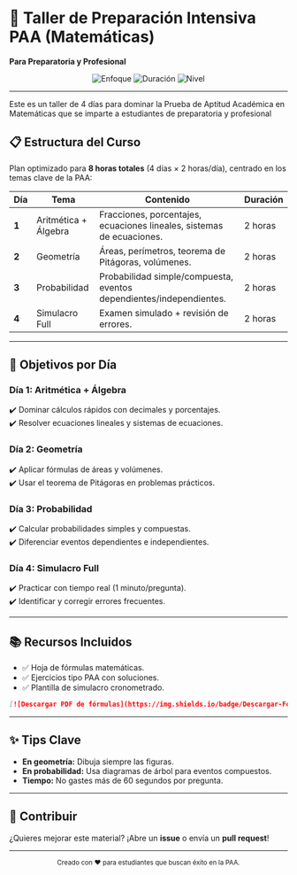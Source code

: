 # 🚀 Taller de Preparación Intensiva PAA (Matemáticas)  
**Para Preparatoria y Profesional**

<div align="center">
  <img src="https://img.shields.io/badge/Enfoque-Matemáticas-blue" alt="Enfoque">
  <img src="https://img.shields.io/badge/Duración-8_Horas-orange" alt="Duración">
  <img src="https://img.shields.io/badge/Nivel-Preuniversitario-brightgreen" alt="Nivel">
</div>

---

Este es un taller de 4 días para dominar la Prueba de Aptitud Académica en Matemáticas que se imparte a estudiantes de preparatoria y profesional


## 📋 Estructura del Curso  
Plan optimizado para **8 horas totales** (4 días × 2 horas/día), centrado en los temas clave de la PAA:

| Día  | Tema               | Contenido                                                                 | Duración   |
|------|--------------------|--------------------------------------------------------------------------|------------|
| **1** | Aritmética + Álgebra | Fracciones, porcentajes, ecuaciones lineales, sistemas de ecuaciones.     | 2 horas    |
| **2** | Geometría           | Áreas, perímetros, teorema de Pitágoras, volúmenes.                      | 2 horas    |
| **3** | Probabilidad        | Probabilidad simple/compuesta, eventos dependientes/independientes.      | 2 horas    |
| **4** | Simulacro Full      | Examen simulado + revisión de errores.                                    | 2 horas    |

---

## 🎯 Objetivos por Día  
### **Día 1: Aritmética + Álgebra**  
✔️ Dominar cálculos rápidos con decimales y porcentajes.  
✔️ Resolver ecuaciones lineales y sistemas de ecuaciones.  

### **Día 2: Geometría**  
✔️ Aplicar fórmulas de áreas y volúmenes.  
✔️ Usar el teorema de Pitágoras en problemas prácticos.  

### **Día 3: Probabilidad**  
✔️ Calcular probabilidades simples y compuestas.  
✔️ Diferenciar eventos dependientes e independientes.  

### **Día 4: Simulacro Full**  
✔️ Practicar con tiempo real (1 minuto/pregunta).  
✔️ Identificar y corregir errores frecuentes.  

---

## 📚 Recursos Incluidos  
- ✅ Hoja de fórmulas matemáticas.  
- ✅ Ejercicios tipo PAA con soluciones.  
- ✅ Plantilla de simulacro cronometrado.  

```markdown
[![Descargar PDF de fórmulas](https://img.shields.io/badge/Descargar-Fórmulas_PAA-green)](link_a_tu_archivo.pdf)
```

---

## ✨ Tips Clave  
- **En geometría:** Dibuja siempre las figuras.  
- **En probabilidad:** Usa diagramas de árbol para eventos compuestos.  
- **Tiempo:** No gastes más de 60 segundos por pregunta.  

---

## 🤝 Contribuir  
¿Quieres mejorar este material? ¡Abre un **issue** o envía un **pull request**!  

---
<div align="center">
  <sub>Creado con ❤️ para estudiantes que buscan éxito en la PAA.</sub>
</div>
